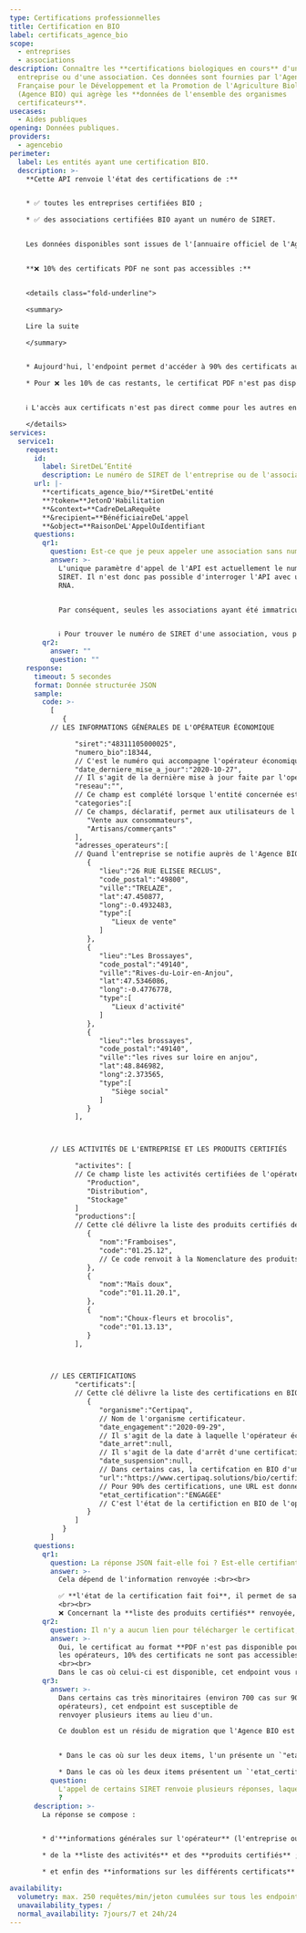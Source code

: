 ```yaml
---
type: Certifications professionnelles
title: Certification en BIO
label: certificats_agence_bio
scope:
  - entreprises
  - associations
description: Connaître les **certifications biologiques en cours** d'une
  entreprise ou d'une association. Ces données sont fournies par l'Agence
  Française pour le Développement et la Promotion de l'Agriculture Biologique
  (Agence BIO) qui agrège les **données de l'ensemble des organismes
  certificateurs**.
usecases:
  - Aides publiques
opening: Données publiques.
providers:
  - agencebio
perimeter:
  label: Les entités ayant une certification BIO.
  description: >-
    **Cette API renvoie l'état des certifications de :**


    * ✅ toutes les entreprises certifiées BIO ;

    * ✅ des associations certifiées BIO ayant un numéro de SIRET.


    Les données disponibles sont issues de l'[annuaire officiel de l'Agence BIO](https://annuaire.agencebio.org/), lui même alimenté par les différents organismes certificateurs : la donnée JSON renvoyée est elle-même certifiée.


    **❌ 10% des certificats PDF ne sont pas accessibles :**


    <details class="fold-underline">

    <summary>

    Lire la suite

    </summary>


    * Aujourd'hui, l'endpoint permet d'accéder à 90% des certificats au format PDF correspondant aux opérateurs des ✅ **six organismes certificateurs** (*Ecocert, Bureau Veritas, Certipaq, Alpes contrôles, Certis* et *Control Union*) ayant mis en ligne ces documents.

    * Pour ❌ les 10% de cas restants, le certificat PDF n'est pas disponible. En cas de besoin, il est nécessaire de contacter l'organisme certificateur pour obtenir la pièce justificative.


    ℹ️ L'accès aux certificats n'est pas direct comme pour les autres endpoints API Entreprise. Les documents sont accessibles en suivant le lien transmis, permettant de se rendre sur la page HTML de l'organisme certificateur, sur laquelle il est possible de télécharger le certificat.

    </details>
services:
  service1:
    request:
      id:
        label: SiretDeL’Entité
        description: Le numéro de SIRET de l'entreprise ou de l'association.
      url: |-
        **certificats_agence_bio/**SiretDeL'entité
        **?token=**JetonD'Habilitation
        **&context=**CadreDeLaRequête
        **&recipient=**BénéficiaireDeL'appel
        **&object=**RaisonDeL'AppelOuIdentifiant
      questions:
        qr1:
          question: Est-ce que je peux appeler une association sans numéro de SIRET ?
          answer: >-
            L'unique paramètre d'appel de l'API est actuellement le numéro de
            SIRET. Il n'est donc pas possible d'interroger l'API avec un numéro
            RNA.


            Par conséquent, seules les associations ayant été immatriculées au Répertoire Sirene, et donc dotées d'un numéro de SIRET, sont accessibles depuis cet endpoint.


            ℹ️ Pour trouver le numéro de SIRET d'une association, vous pouvez vous aider de l'[annuaire des entreprises](https://annuaire-entreprises.data.gouv.fr/). En entrant le nom de l'association, si celle-ci est enregistrée, vous la retrouverez.
        qr2:
          answer: ""
          question: ""
    response:
      timeout: 5 secondes
      format: Donnée structurée JSON
      sample:
        code: >-
          [
             {
          // LES INFORMATIONS GÉNÉRALES DE L'OPÉRATEUR ÉCONOMIQUE

                "siret":"48311105000025",
                "numero_bio":18344,
                // C'est le numéro qui accompagne l'opérateur économique (entreprise ou association certifiées en BIO) tout au long de sa vie, même en cas de changement d'activité, ou d'organisme de certification. Seul le changement de numéro de SIRET implique un changement du numéro BIO.
                "date_derniere_mise_a_jour":"2020-10-27",
                // Il s'agit de la dernière mise à jour faite par l'opérateur économique. Celle-ci n'implique donc pas une mise à jour de toutes les données.
                "reseau":"",
                // Ce champ est complété lorsque l'entité concernée est rattachée à un réseau. C'est souvent le cas pour les distributeurs. Cette donnée est déclarative.
                "categories":[
                // Ce champs, déclaratif, permet aux utilisateurs de l'annuaire de l'Agence BIO (https://www.agencebio.org/vos-outils/annuaire/) de filtrer les opérateurs économiques avec six catégories : "Artisans/commerçants" ; "Grandes surfaces généralistes" ; "Grossistes" ; "Magasins spécialisés" ; "Restaurants" ; "Vente aux consommateurs".
                   "Vente aux consommateurs",
                   "Artisans/commerçants"
                ],
                "adresses_operateurs":[
                // Quand l'entreprise se notifie auprès de l'Agence BIO, une adresse postale récupérée auprès de l'INSEE est automatiquement proposée. L'opérateur économique peut décider d'ajouter d'autres adresses. Ce qui est le cas dans l'exemple ci-dessous avec le lieu de vente, le lieu d'activité et le siège social. Dans la grande majortié des cas, les opérateurs ne déclarent qu'une seule adresse.
                   {
                      "lieu":"26 RUE ELISEE RECLUS",
                      "code_postal":"49800",
                      "ville":"TRELAZE",
                      "lat":47.450877,
                      "long":-0.4932483,
                      "type":[
                         "Lieux de vente"
                      ]
                   },
                   {
                      "lieu":"Les Brossayes",
                      "code_postal":"49140",
                      "ville":"Rives-du-Loir-en-Anjou",
                      "lat":47.5346086,
                      "long":-0.4776778,
                      "type":[
                         "Lieux d'activité"
                      ]
                   },
                   {
                      "lieu":"les brossayes",
                      "code_postal":"49140",
                      "ville":"les rives sur loire en anjou",
                      "lat":48.846982,
                      "long":2.373565,
                      "type":[
                         "Siège social"
                      ]
                   }
                ],



          // LES ACTIVITÉS DE L'ENTREPRISE ET LES PRODUITS CERTIFIÉS

                "activites": [
                // Ce champ liste les activités certifiées de l'opérateur économique parmi : "Production", "Preparation", "Distribution", "Stockage", "Importation" et/ou "Restauration".
                   "Production",
                   "Distribution",
                   "Stockage"
                ]
                "productions":[
                // Cette clé délivre la liste des produits certifiés de l'opérateur économique. Cette liste n'est disponible que si l'opérateur a déclaré une activité de "Production".
                   {
                      "nom":"Framboises",
                      "code":"01.25.12",
                      // Ce code renvoit à la Nomenclature des produits français de l'INSEE, disponible par en suivant ce lien : https://www.insee.fr/fr/metadonnees/cpfr21?champRecherche=true
                   },
                   {
                      "nom":"Maïs doux",
                      "code":"01.11.20.1",
                   },
                   {
                      "nom":"Choux-fleurs et brocolis",
                      "code":"01.13.13",
                   }
                ],



          // LES CERTIFICATIONS
                "certificats":[
                // Cette clé délivre la liste des certifications en BIO de l'opérateur. Un opérateur peut avoir plusieurs certificats s'il a plusieurs organismes certificateurs.
                   {
                      "organisme":"Certipaq",
                      // Nom de l'organisme certificateur.
                      "date_engagement":"2020-09-29",
                      // Il s'agit de la date à laquelle l'opérateur économique s'engage à respecter le cahier des charges BIO. Cette donnée est fournie par l'organisme certificateur et fait référence. Cette date ne correspond pas forcément au démarrage concrêt de l'activité.
                      "date_arret":null,
                      // Il s'agit de la date d'arrêt d'une certification. Ce cas est assez rare.
                      "date_suspension":null,
                      // Dans certains cas, la certifcation en BIO d'un opérateur peut être "SUSPENDUE" (voir ci-dessous), cette date correspond à cette suspension.
                      "url":"https://www.certipaq.solutions/bio/certificats/fiche/56530/barbot-fabrice/",
                      // Pour 90% des certifications, une URL est donnée, permettant de se rendre sur le site de l'organisme certificateur donnant accès au certificat au format PDF. Pour en savoir plus, consulter le bloc question/réponse de cette documentation.
                      "etat_certification":"ENGAGEE"
                      // C'est l'état de la certifiction en BIO de l'opérateur. Lorsque la certification est active, la certification est dite "ENGAGEE". Lorsque la certification est arrêtée temporairement par l'organisme de certification, généralement parce qu'un écart a été observé avec le règlement, la certification est "SUSPENDUE". Cette suspension est temporaire. Si la suspension dure un an, l'état indique "RETIREE". Si la suspension est définitive, l'état indique "ARRETEE".
                   }
                ]
             }
          ]
      questions:
        qr1:
          question: La réponse JSON fait-elle foi ? Est-elle certifiante ?
          answer: >-
            Cela dépend de l'information renvoyée :<br><br>

            ✅ **l'état de la certification fait foi**, il permet de savoir si l'entité est bien certifiée. Cette information est indiquée dans la réponse JSON par la clé `etat_certification` ;
            <br><br>
            ❌ Concernant la **liste des produits certifiés** renvoyée, **un décalage avec la réalité du terrain peut subvenir** car les données correspondent actuellement à la déclaration de l'opérateur. L'Agence BIO travaille avec les organismes certificateurs pour récupérer de façon automatique les productions certifiées.
        qr2:
          question: Il n'y a aucun lien pour télécharger le certificat, est-ce normal ?
          answer: >-
            Oui, le certificat au format **PDF n'est pas disponible pour tous
            les opérateurs, 10% des certificats ne sont pas accessibles**.
            <br><br>
            Dans le cas où celui-ci est disponible, cet endpoint vous renvoie l'URL d'accès à la page HTML de l'organisme certificateur permettant de télécharger le certificat. Aujourd’hui, six organismes certificateurs (*Ecocert, Bureau Veritas, Certipaq, Alpes controles, Certis* et *Control Union*) ont mis en ligne les certificats.
        qr3:
          answer: >-
            Dans certains cas très minoritaires (environ 700 cas sur 90 000
            opérateurs), cet endpoint est susceptible de
            renvoyer plusieurs items au lieu d'un.

            Ce doublon est un résidu de migration que l'Agence BIO est en train de progressivement résorber.


            * Dans le cas où sur les deux items, l'un présente un `"etat_certification" = "ARRETEE"`/`"SUSPENDUE"`/`"RETIREE"` ; et le doublon, un `"etat_certification" = "ENGAGEE"`. Vous pouvez tenir compte uniquement de ce dernier. La section présentant un état engagé prévalant sur l'autre.

            * Dans le cas où les deux items présentent un `'etat_certification'` engagé. Il n'y aucun moyen de savoir lequel est à jour. L'Agence BIO elle-même résorbe progressivement ces doublons en collaboration avec les organismes certificateurs.
          question:
            L'appel de certains SIRET renvoie plusieurs réponses, laquelle choisir
            ?
      description: >-
        La réponse se compose :


        * d'**informations générales sur l'opérateur** (l'entreprise ou l'association certifiée), telles que sa raison sociale, son numéro BIO et ses adresses postales ;

        * de la **liste des activités** et des **produits certifiés** ;

        * et enfin des **informations sur les différents certificats** (état de la certification, nom de l'organisme, dates clés) accompagnées d'une **URL pour télécharger le certificat**.

availability:
  volumetry: max. 250 requêtes/min/jeton cumulées sur tous les endpoints renvoyant du JSON.
  unavailability_types: /
  normal_availability: 7jours/7 et 24h/24
---
```

